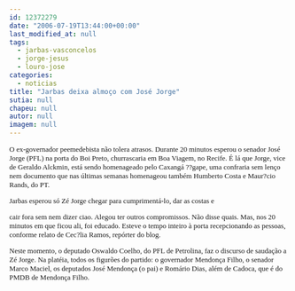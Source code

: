 ```yaml
---
id: 12372279
date: "2006-07-19T13:44:00+00:00"
last_modified_at: null
tags:
  - jarbas-vasconcelos
  - jorge-jesus
  - louro-jose
categories:
  - noticias
title: "Jarbas deixa almoço com José Jorge"
sutia: null
chapeu: null
autor: null
imagem: null
---
```

<p><FONT size=2></p>
<p><P><FONT face=Verdana>O ex-governador peemedebista não tolera atrasos. Durante 20 minutos esperou o senador José Jorge (PFL) na porta do Boi Preto, churrascaria em Boa Viagem, no Recife. É lá que Jorge, vice de Geraldo Alckmin, está sendo homenageado pelo Caxangá ??gape, uma confraria sem lenço nem documento que nas últimas semanas homenageou também Humberto Costa e Maur?cio Rands, do PT.</FONT></P></p>
<p><P><FONT face=Verdana>Jarbas esperou só Zé Jorge chegar para cumprimentá-lo, dar as costas e</p>
<p> cair fora sem nem dizer ciao. Alegou ter outros compromissos. Não disse quais. Mas, nos 20 minutos em que ficou ali, foi educado. Esteve o tempo inteiro à porta recepcionando as pessoas, conforme relato de Cec?lia Ramos, repórter do blog.</FONT></P></p>
<p><P><FONT face=Verdana>Neste momento, o deputado Oswaldo Coelho, do PFL de Petrolina, faz o discurso de saudação a Zé Jorge. Na platéia, todos os figurões do partido: o governador Mendonça Filho, o senador Marco Maciel, os deputados José Mendonça (o pai) e Romário Dias, além de Cadoca, que é do PMDB de Mendonça Filho.</FONT></P></FONT> </p>
